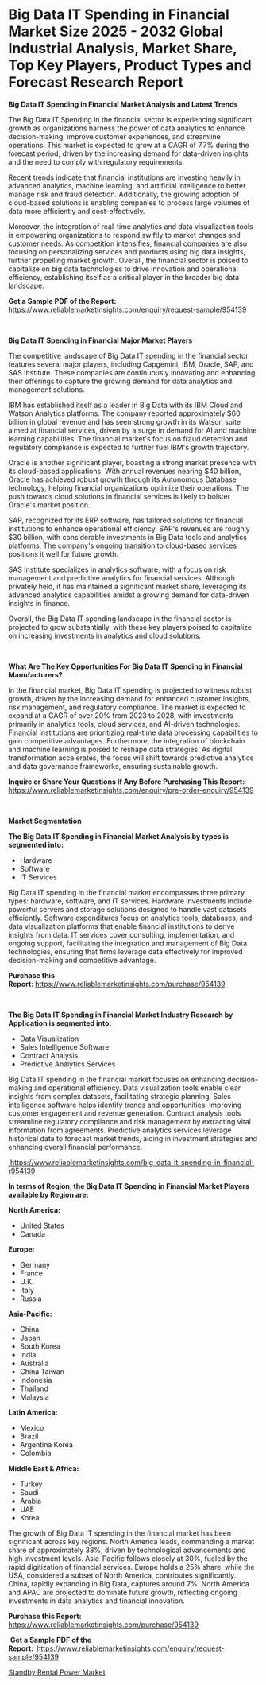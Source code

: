 <p><h1>Big Data IT Spending in Financial Market Size 2025 - 2032 Global Industrial Analysis, Market Share, Top Key Players, Product Types and Forecast Research Report</h1></p><p><strong>Big Data IT Spending in Financial Market Analysis and Latest Trends</strong></p>
<p><p>The Big Data IT Spending in the financial sector is experiencing significant growth as organizations harness the power of data analytics to enhance decision-making, improve customer experiences, and streamline operations. This market is expected to grow at a CAGR of 7.7% during the forecast period, driven by the increasing demand for data-driven insights and the need to comply with regulatory requirements. </p><p>Recent trends indicate that financial institutions are investing heavily in advanced analytics, machine learning, and artificial intelligence to better manage risk and fraud detection. Additionally, the growing adoption of cloud-based solutions is enabling companies to process large volumes of data more efficiently and cost-effectively. </p><p>Moreover, the integration of real-time analytics and data visualization tools is empowering organizations to respond swiftly to market changes and customer needs. As competition intensifies, financial companies are also focusing on personalizing services and products using big data insights, further propelling market growth. Overall, the financial sector is poised to capitalize on big data technologies to drive innovation and operational efficiency, establishing itself as a critical player in the broader big data landscape.</p></p>
<p><strong>Get a Sample PDF of the Report:&nbsp;</strong> <a href="https://www.reliablemarketinsights.com/enquiry/request-sample/954139?utm_campaign=2204&utm_medium=2&utm_source=Github&utm_content=ia&utm_term=07032025&utm_id=big-data-it-spending-in-financial">https://www.reliablemarketinsights.com/enquiry/request-sample/954139</a></p>
<p>&nbsp;</p>
<p><strong>Big Data IT Spending in Financial Major Market Players</strong></p>
<p><p>The competitive landscape of Big Data IT spending in the financial sector features several major players, including Capgemini, IBM, Oracle, SAP, and SAS Institute. These companies are continuously innovating and enhancing their offerings to capture the growing demand for data analytics and management solutions.</p><p>IBM has established itself as a leader in Big Data with its IBM Cloud and Watson Analytics platforms. The company reported approximately $60 billion in global revenue and has seen strong growth in its Watson suite aimed at financial services, driven by a surge in demand for AI and machine learning capabilities. The financial market's focus on fraud detection and regulatory compliance is expected to further fuel IBM's growth trajectory.</p><p>Oracle is another significant player, boasting a strong market presence with its cloud-based applications. With annual revenues nearing $40 billion, Oracle has achieved robust growth through its Autonomous Database technology, helping financial organizations optimize their operations. The push towards cloud solutions in financial services is likely to bolster Oracle's market position.</p><p>SAP, recognized for its ERP software, has tailored solutions for financial institutions to enhance operational efficiency. SAP's revenues are roughly $30 billion, with considerable investments in Big Data tools and analytics platforms. The company's ongoing transition to cloud-based services positions it well for future growth.</p><p>SAS Institute specializes in analytics software, with a focus on risk management and predictive analytics for financial services. Although privately held, it has maintained a significant market share, leveraging its advanced analytics capabilities amidst a growing demand for data-driven insights in finance.</p><p>Overall, the Big Data IT spending landscape in the financial sector is projected to grow substantially, with these key players poised to capitalize on increasing investments in analytics and cloud solutions.</p></p>
<p>&nbsp;</p>
<p><strong>What Are The Key Opportunities For Big Data IT Spending in Financial Manufacturers?</strong></p>
<p><p>In the financial market, Big Data IT spending is projected to witness robust growth, driven by the increasing demand for enhanced customer insights, risk management, and regulatory compliance. The market is expected to expand at a CAGR of over 20% from 2023 to 2028, with investments primarily in analytics tools, cloud services, and AI-driven technologies. Financial institutions are prioritizing real-time data processing capabilities to gain competitive advantages. Furthermore, the integration of blockchain and machine learning is poised to reshape data strategies. As digital transformation accelerates, the focus will shift towards predictive analytics and data governance frameworks, ensuring sustainable growth.</p></p>
<p><strong>Inquire or Share Your Questions If Any Before Purchasing This Report:</strong> <a href="https://www.reliablemarketinsights.com/enquiry/pre-order-enquiry/954139?utm_campaign=2204&utm_medium=2&utm_source=Github&utm_content=ia&utm_term=07032025&utm_id=big-data-it-spending-in-financial">https://www.reliablemarketinsights.com/enquiry/pre-order-enquiry/954139</a></p>
<p>&nbsp;</p>
<p><strong>Market Segmentation</strong></p>
<p><strong>The Big Data IT Spending in Financial Market Analysis by types is segmented into:</strong></p>
<p><ul><li>Hardware</li><li>Software</li><li>IT Services</li></ul></p>
<p><p>Big Data IT spending in the financial market encompasses three primary types: hardware, software, and IT services. Hardware investments include powerful servers and storage solutions designed to handle vast datasets efficiently. Software expenditures focus on analytics tools, databases, and data visualization platforms that enable financial institutions to derive insights from data. IT services cover consulting, implementation, and ongoing support, facilitating the integration and management of Big Data technologies, ensuring that firms leverage data effectively for improved decision-making and competitive advantage.</p></p>
<p><strong>Purchase this Report:&nbsp;</strong><a href="https://www.reliablemarketinsights.com/purchase/954139?utm_campaign=2204&utm_medium=2&utm_source=Github&utm_content=ia&utm_term=07032025&utm_id=big-data-it-spending-in-financial">https://www.reliablemarketinsights.com/purchase/954139</a></p>
<p>&nbsp;</p>
<p><strong>The Big Data IT Spending in Financial Market Industry Research by Application is segmented into:</strong></p>
<p><ul><li>Data Visualization</li><li>Sales Intelligence Software</li><li>Contract Analysis</li><li>Predictive Analytics Services</li></ul></p>
<p><p>Big Data IT spending in the financial market focuses on enhancing decision-making and operational efficiency. Data visualization tools enable clear insights from complex datasets, facilitating strategic planning. Sales intelligence software helps identify trends and opportunities, improving customer engagement and revenue generation. Contract analysis tools streamline regulatory compliance and risk management by extracting vital information from agreements. Predictive analytics services leverage historical data to forecast market trends, aiding in investment strategies and enhancing overall financial performance.</p></p>
<p><a href="https://www.reliablemarketinsights.com/big-data-it-spending-in-financial-r954139?utm_campaign=2204&utm_medium=2&utm_source=Github&utm_content=ia&utm_term=07032025&utm_id=big-data-it-spending-in-financial">&nbsp;https://www.reliablemarketinsights.com/big-data-it-spending-in-financial-r954139</a></p>
<p><strong>In terms of Region, the Big Data IT Spending in Financial Market Players available by Region are:</strong></p>
<p>
    <p> <strong> North America: </strong>
        <ul>
            <li>United States</li>
            <li>Canada</li>
        </ul>
        </p> 
    <p> <strong> Europe: </strong>
        <ul>
            <li>Germany</li>
            <li>France</li>
            <li>U.K.</li>
            <li>Italy</li>
            <li>Russia</li>
        </ul>
        </p> 
    <p> <strong> Asia-Pacific: </strong>
        <ul>
            <li>China</li>
            <li>Japan</li>
            <li>South Korea</li>
            <li>India</li>
            <li>Australia</li>
            <li>China Taiwan</li>
            <li>Indonesia</li>
            <li>Thailand</li>
            <li>Malaysia</li>
        </ul>
        </p> 
    <p> <strong> Latin America: </strong>
        <ul>
            <li>Mexico</li>
            <li>Brazil</li>
            <li>Argentina Korea</li>
            <li>Colombia</li>
        </ul>
        </p> 
    <p> <strong> Middle East & Africa: </strong>
        <ul>
            <li>Turkey</li>
            <li>Saudi</li>
            <li>Arabia</li>
            <li>UAE</li>
            <li>Korea</li>
        </ul>
    </p>
    </p>
<p><p>The growth of Big Data IT spending in the financial market has been significant across key regions. North America leads, commanding a market share of approximately 38%, driven by technological advancements and high investment levels. Asia-Pacific follows closely at 30%, fueled by the rapid digitization of financial services. Europe holds a 25% share, while the USA, considered a subset of North America, contributes significantly. China, rapidly expanding in Big Data, captures around 7%. North America and APAC are projected to dominate future growth, reflecting ongoing investments in data analytics and financial innovation.</p></p>
<p><strong>Purchase this Report: </strong><a href="https://www.reliablemarketinsights.com/purchase/954139?utm_campaign=2204&utm_medium=2&utm_source=Github&utm_content=ia&utm_term=07032025&utm_id=big-data-it-spending-in-financial">https://www.reliablemarketinsights.com/purchase/954139</a></p>
<p>&nbsp;<strong>Get a Sample PDF of the Report:&nbsp;&nbsp;</strong><a href="https://www.reliablemarketinsights.com/enquiry/request-sample/954139?utm_campaign=2204&utm_medium=2&utm_source=Github&utm_content=ia&utm_term=07032025&utm_id=big-data-it-spending-in-financial">https://www.reliablemarketinsights.com/enquiry/request-sample/954139</a></p>
<p><strong></strong></p>
<p><p><a href="https://github.com/tona7vba/Market-Research-Report-List-1/blob/main/standby-rental-power-market.md?utm_campaign=2204&utm_medium=2&utm_source=Github&utm_content=ia&utm_term=07032025&utm_id=big-data-it-spending-in-financial">Standby Rental Power Market</a></p></p>